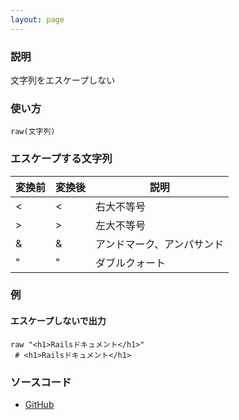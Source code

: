 ```yaml
---
layout: page
---
```

### 説明
文字列をエスケープしない

### 使い方
    raw(文字列)

### エスケープする文字列

変換前 | 変換後    | 説明
--- | ------ | -------------
<   | &lt;   | 右大不等号
>   | &gt;   | 左大不等号
&   | &amp;  | アンドマーク、アンパサンド
"   | &quot; | ダブルクォート

### 例
#### エスケープしないで出力
    raw "<h1>Railsドキュメント</h1>"
     # <h1>Railsドキュメント</h1>

### ソースコード
* [GitHub](https://github.com/rails/rails/blob/f33d52c95217212cbacc8d5e44b5a8e3cdc6f5b3/actionview/lib/action_view/helpers/output_safety_helper.rb#L18)